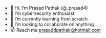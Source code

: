 - 👋 Hi, I’m Prasad Pathak (@_prasad4)
- 👀 I’m cybersecurity enthusiast
- 🌱 I’m currently learning from scratch
- 💞️ I’m looking to collaborate on anything 
- 📫 Reach me prasaddpathak@hotmail.com 

<!---
webysec/webysec is a ✨ special ✨ repository because its `README.md` (this file) appears on your GitHub profile.
You can click the Preview link to take a look at your changes.
--->
